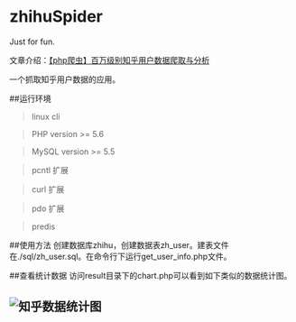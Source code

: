 # zhihuSpider
Just for fun.

文章介绍：[【php爬虫】百万级别知乎用户数据爬取与分析](http://www.hoohack.me/2015/09/30/php-spider-millons-of-zhihu-user-analyze)

一个抓取知乎用户数据的应用。

##运行环境

> linux cli

> PHP version >= 5.6

> MySQL version >= 5.5

> pcntl 扩展

> curl 扩展

> pdo 扩展 

> predis

##使用方法
创建数据库zhihu，创建数据表zh_user。建表文件在./sql/zh_user.sql。在命令行下运行get_user_info.php文件。

##查看统计数据
访问result目录下的chart.php可以看到如下类似的数据统计图。

![知乎数据统计图](http://7u2eqw.com1.z0.glb.clouddn.com/知乎数据统计图.png)
---


